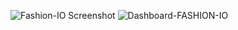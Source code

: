 ![Fashion-IO Screenshot](https://github.com/psyglyphik/work-in-progress-preview/assets/12480581/99b5f4e0-9c61-4a14-badf-a454494c6379)
![Dashboard-FASHION-IO](https://github.com/psyglyphik/work-in-progress-preview/assets/12480581/5a124307-72dc-46c7-a4ca-8fc0999710d0)
